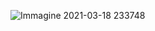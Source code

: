 ![Immagine 2021-03-18 233748](https://user-images.githubusercontent.com/79698172/111706976-888c1400-8843-11eb-8828-c7e5ca98038b.png)
